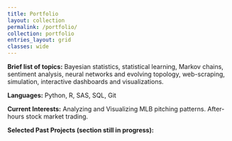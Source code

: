 ```yaml
---
title: Portfolio
layout: collection
permalink: /portfolio/
collection: portfolio
entries_layout: grid
classes: wide
---
```


**Brief list of topics:** Bayesian statistics, statistical learning, Markov chains, sentiment analysis, neural networks and evolving topology, web-scraping, simulation, interactive dashboards and visualizations.

**Languages:** Python, R, SAS, SQL, Git

**Current Interests:** Analyzing and Visualizing MLB pitching patterns. After-hours stock market trading. 

**Selected Past Projects (section still in progress):**


